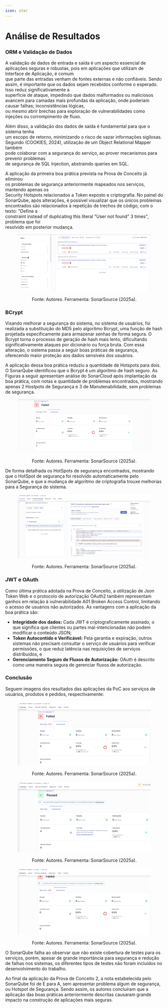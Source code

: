 ```yaml
---
icon: star
---
```


# Análise de Resultados

### ORM e Validação de Dados

A validação de dados de entrada e saída é um aspecto essencial de aplicações seguras e robustas, pois em aplicações que utilizam de Interface de Aplicação, é comum\
que parte das entradas venham de fontes externas e não confiáveis. Sendo assim, é importante que os dados sejam recebidos conforme o esperado. Isso reduz significativamente a\
superfície de ataque, impedindo que dados malformados ou maliciosos avancem para camadas mais profundas da aplicação, onde poderiam causar falhas; inconsistências lógicas,\
ou mesmo abrir brechas para exploração de vulnerabilidades como injeções ou corrompimento de fluxo.

Além disso, a validação dos dados de saída é fundamental para que o sistema tenha\
um escopo de retorno, minimizando o risco de vazar informações sigilosas.\
Segundo (COOKIES, 2024), utilização de um Object Relational Mapper também\
pode colaborar com a segurança do serviço, ao prover mecanismos para prevenir problemas\
de segurança de SQL Injection, abstraindo queries em SQL.

A aplicação da primeira boa prática prevista na Prova de Conceito já eliminou\
os problemas de segurança anteriormente mapeados nos serviços, mantendo apenas os\
Security Hotspots relacionados a Token exposto e criptografia. No painel do SonarQube, após alterações, é possível visualizar que os únicos problemas\
encontrados são relacionados à repetição de trechos de código, com o texto: "Define a\
constraint instead of duplicating this literal "User not found" 3 times", problema que foi\
resolvido em posterior mudança.

<figure><img src="../../.gitbook/assets/catalog-pos-orm2.png" alt=""><figcaption></figcaption></figure>

<p align="center">Fonte: Autores. Ferramenta: SonarSource (2025a).</p>

### BCrypt

Visando melhorar a segurança do sistema, no sistema de usuários, foi realizada a substituição do MD5 pelo algoritmo Bcrypt, uma função de hash projetada especificamente para armazenar senhas de forma segura. O Bcrypt torna o processo de geração de hash mais lento, dificultando significativamente ataques por dicionário ou força bruta. Com essa alteração, o sistema passa a seguir boas práticas de segurança, oferecendo maior proteção aos dados sensíveis dos usuários.

A aplicação dessa boa prática reduziu a quantidade de Hotspots para dois. O SonarQube identificou que o Bcrypt é um algoritmo de hash seguro. As Figuras a seguir apresentam análise do SonarCloud após implantação da boa prática, com notas e quantidade de problemas encontrados, mostrando apenas 2 Hostpots de Segurança e 3 de Manutenabilidade, sem problemas de segurança.

<figure><img src="../../.gitbook/assets/pos-cripto.png" alt=""><figcaption></figcaption></figure>

<p align="center">Fonte: Autores. Ferramenta: SonarSource (2025a).</p>

De forma detalhada os HotSpots de segurança encontrados, mostrando que o HotSpot de segurança foi resolvido automaticamente pelo SonarQube, e que a mudança de algoritmo de criptografia trouxe melhorias para a Segurança do sistema.

<figure><img src="../../.gitbook/assets/pos-cripto (2).png" alt=""><figcaption></figcaption></figure>

<p align="center">Fonte: Autores. Ferramenta: SonarSource (2025a).</p>

### JWT e OAuth

Como última prática adotada na Prova de Conceito, a utilização de Json Token Web e o protocolo de autorização OAuth2 também representam ganhos em relação à vulnerabilidade A01 Broken Access Control, limitando o acesso de usuários não autorizados. As vantagens com a aplicação da boa prática são:

* **Integridade dos dados:** Cada JWT é criptograficamente assinado, o que significa que clientes ou partes mal-intencionadas não podem modificar o conteúdo JSON;
* **Token Autocontido e Verificável:** Pela garantia e expiração, outros sistemas não precisam consultar o serviço de usuários para verificar permissões, o que reduz latência nas requisições de serviços distribuídos, e
* **Gerenciamento Seguro de Fluxos de Autorização:** OAuth é descrito como uma maneira segura de gerenciar fluxos de autorização.

### Conclusão

Seguem imagens dos resultados das aplicações da PoC aos serviços de usuários, produtos e pedidos, respectivamente:

<figure><img src="../../.gitbook/assets/customer-pos-poc2.png" alt=""><figcaption></figcaption></figure>

<p align="center">Fonte: Autores. Ferramenta: SonarSource (2025a).</p>

<figure><img src="../../.gitbook/assets/catalog-pos-poc2.png" alt=""><figcaption></figcaption></figure>

<p align="center">Fonte: Autores. Ferramenta: SonarSource (2025a).</p>

<figure><img src="../../.gitbook/assets/order-pos-poc2.png" alt=""><figcaption></figcaption></figure>

<p align="center">Fonte: Autores. Ferramenta: SonarSource (2025a).</p>

O SonarQube falha ao observar que não existe cobertura de testes para os serviços, porém, apesar de grande importância para segurança e redução de falhas nos sistemas, os diferentes tipos de testes não foram incluídos no desenvolvimento do trabalho.

Ao final da aplicação da Prova de Conceito 2, a nota estabelecida pelo SonarQube foi de E para A, sem apresentar problema algum de segurança, ou Hotspot de Segurança. Sendo assim, os autores concluíram que a aplicação das boas práticas anteriormente descritas causaram grande impacto na construção de aplicações mais seguras.
